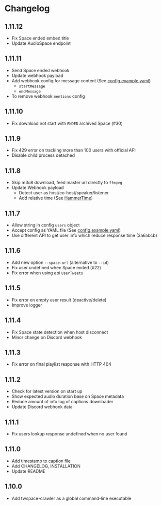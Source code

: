 # Changelog

## 1.11.12

* Fix Space ended embed title
* Update AudioSpace endpoint

## 1.11.11

* Send Space ended webhook
* Update webhook payload
* Add webhook config for message content (See [config.example.yaml](config.example.yaml))
  * `startMessage`
  * `endMessage`
* To remove webhook `mentions` config

## 1.11.10

* Fix download not start with `ENDED` archived Space (#30)

## 1.11.9

* Fix 429 error on tracking more than 100 users with official API
* Disable child process detached

## 1.11.8

* Skip m3u8 download, feed master url directly to `ffmpeg`
* Update Webhook payload
  * Detect user as host/co-host/speaker/listener
  * Add relative time (See [HammerTime](https://hammertime.cyou))

## 1.11.7

* Allow string in config `users` object
* Accept config as YAML file (See [config.example.yaml](config.example.yaml))
* Use different API to get user info which reduce response time (3a6abcb)

## 1.11.6

* Add new option `--space-url` (alternative to `--id`)
* Fix user undefined when Space ended (#22)
* Fix error when using api `UserTweets`

## 1.11.5

* Fix error on empty user result (deactive/delete)
* Improve logger

## 1.11.4

* Fix Space state detection when host disconnect
* Minor change on Discord webhook

## 1.11.3

* Fix error on final playlist response with HTTP 404

## 1.11.2

* Check for latest version on start up
* Show expected audio duration base on Space metadata
* Reduce amount of info log of captions downloader
* Update Discord webhook data

## 1.11.1

* Fix users lookup response undefined when no user found

## 1.11.0

* Add timestamp to caption file
* Add CHANGELOG, INSTALLATION
* Update README

## 1.10.0

* Add twspace-crawler as a global command-line executable
